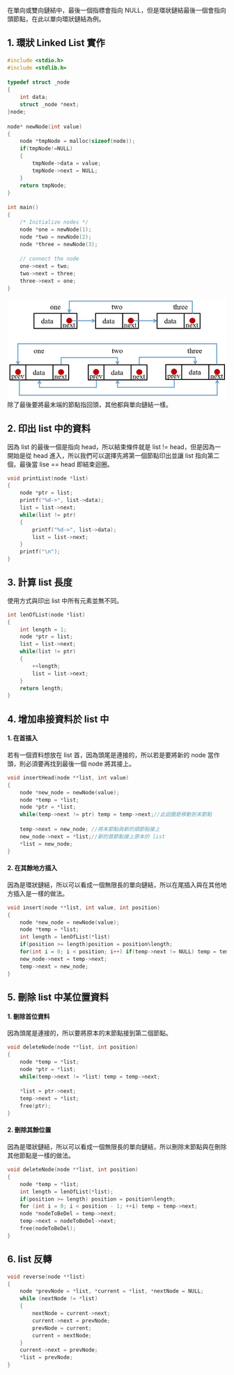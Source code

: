 在單向或雙向鏈結中，最後一個指標會指向 NULL，但是環狀鏈結最後一個會指向頭節點，在此以單向環狀鏈結為例。

## 1. 環狀 Linked List 實作
```C
#include <stdio.h>
#include <stdlib.h>

typedef struct _node
{
    int data;
    struct _node *next;
}node;

node* newNode(int value)
{
    node *tmpNode = malloc(sizeof(node));
    if(tmpNode!=NULL) 
    {
        tmpNode->data = value;
        tmpNode->next = NULL;
    }
    return tmpNode;
}

int main()
{
    /* Initialize nodes */
    node *one = newNode(1);
    node *two = newNode(2);
    node *three = newNode(3);

    // connect the node
    one->next = two;
    two->next = three;
    three->next = one;
}
```
![image](pic/Circle-linked-list.jpg) \
除了最後要將最末端的節點指回頭，其他都與單向鏈結一樣。

## 2. 印出 list 中的資料
因為 list 的最後一個是指向 head，所以結束條件就是 list != head，但是因為一開始是從 head 進入，所以我們可以選擇先將第一個節點印出並讓 list 指向第二個，最後當 lise == head 即結束迴圈。
```C
void printList(node *list)
{
    node *ptr = list;
    printf("%d->", list->data);
    list = list->next;
    while(list != ptr)
    {
        printf("%d->", list->data);
        list = list->next;
    }
    printf("\n");
}
```

## 3. 計算 list 長度
使用方式與印出 list 中所有元素並無不同。
```C
int lenOfList(node *list)
{
    int length = 1;
    node *ptr = list;
    list = list->next;
    while(list != ptr)
    {
        ++length;
        list = list->next;
    }
    return length;
}
```
## 4. 增加串接資料於 list 中
#### 1. 在首插入
若有一個資料想放在 list 首，因為頭尾是連接的，所以若是要將新的 node 當作頭，則必須要再找到最後一個 node 將其接上。
```C
void insertHead(node **list, int value)
{
    node *new_node = newNode(value);
    node *temp = *list;
    node *ptr = *list;
    while(temp->next != ptr) temp = temp->next;//此迴圈是移動到末節點

    temp->next = new_node; //將末節點與新的頭節點接上
    new_node->next = *list;//新的首節點接上原本的 list
    *list = new_node;
}
```
#### 2. 在其餘地方插入
因為是環狀鏈結，所以可以看成一個無限長的單向鏈結，所以在尾插入與在其他地方插入是一樣的做法。
```C
void insert(node **list, int value, int position)
{
    node *new_node = newNode(value);
    node *temp = *list;
    int length = lenOfList(*list)
    if(position >= length)position = position%length;
    for(int i = 0; i < position; i++) if(temp->next != NULL) temp = temp->next;
    new_node->next = temp->next;
    temp->next = new_node;
}
```

## 5. 刪除 list 中某位置資料
#### 1. 刪除首位資料
因為頭尾是連接的，所以要將原本的末節點接到第二個節點。
```C
void deleteNode(node **list, int position)
{
    node *temp = *list;
    node *ptr = *list;
    while(temp->next != *list) temp = temp->next;
    
    *list = ptr->next;
    temp->next = *list;
    free(ptr);
}
```
#### 2. 刪除其餘位置
因為是環狀鏈結，所以可以看成一個無限長的單向鏈結，所以刪除末節點與在刪除其他節點是一樣的做法。
```C
void deleteNode(node **list, int position)
{
    node *temp = *list;
    int length = lenOfList(*list);
    if(position >= length) position = position%length;
    for (int i = 0; i < position - 1; ++i) temp = temp->next;
    node *nodeToBeDel = temp->next;
    temp->next = nodeToBeDel->next;
    free(nodeToBeDel);
}
```

## 6. list 反轉

```C
void reverse(node **list)
{
    node *prevNode = *list, *current = *list, *nextNode = NULL;
    while (nextNode != *list)
    {
        nextNode = current->next;
        current->next = prevNode;
        prevNode = current;
        current = nextNode;
    }
    current->next = prevNode;
    *list = prevNode;
}
```
